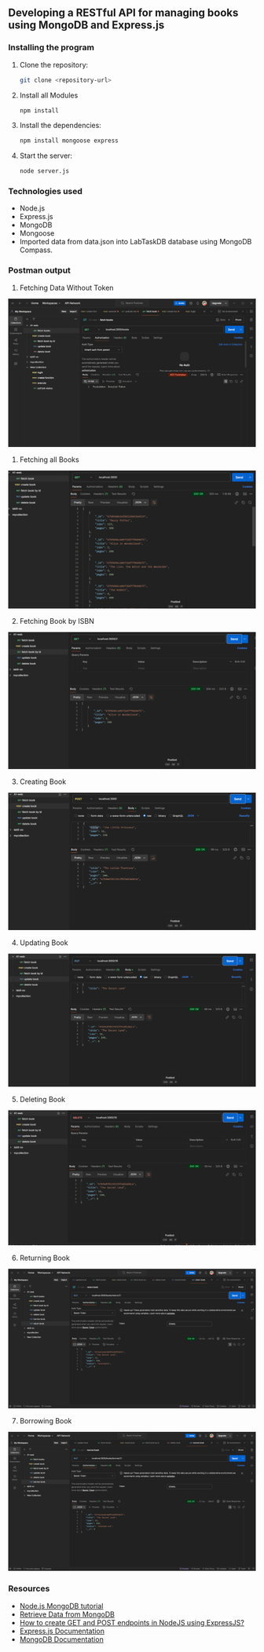 ## Developing a RESTful API for managing books using MongoDB and Express.js

### Installing the program
1. Clone the repository:
    ```bash
    git clone <repository-url>
    ```
2. Install all Modules
    ```bash
    npm install
    ```
3. Install the dependencies:
    ```bash
    npm install mongoose express
    ```
4. Start the server:
    ```bash
    node server.js
    ```

### Technologies used
- Node.js
- Express.js
- MongoDB
- Mongoose
- Imported data from data.json into LabTaskDB database using MongoDB Compass.

### Postman output
1. Fetching Data Without Token

![Invalid Token](images/image-7.png)

1. Fetching all Books

![Fetching Books](images/image.png)

2. Fetching Book by ISBN

![Fetching Book by ISBN](images/image-1.png) 

3. Creating Book

![Create Book](images/image-2.png)

4. Updating Book

![Update Book](images/image-3.png)

5. Deleting Book

![Delete Book](images/image-4.png)

6. Returning Book

![Return Book](images/image-5.png)

7. Borrowing Book

![Borrow Book](images/image-6.png)

### Resources
- [Node.js MongoDB tutorial](https://www.w3schools.com/nodejs/nodejs_mongodb_find.asp)
- [Retrieve Data from MongoDB](https://www.geeksforgeeks.org/how-to-retrieve-data-from-mongodb-using-nodejs/)
- [How to create GET and POST endpoints in NodeJS using ExpressJS?](https://medium.com/@anshmunjal/how-to-create-get-and-post-endpoints-in-nodejs-using-expressjs-77fd3953ec38)
- [Express.js Documentation](https://expressjs.com/)
- [MongoDB Documentation](https://docs.mongodb.com/)

